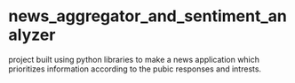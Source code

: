 # news_aggregator_and_sentiment_analyzer
project built using python libraries to  make a news application which prioritizes information according to the pubic responses and intrests.
